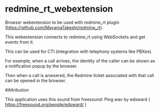 # redmine_rt_webextension
Browser webextension to be used with redmine_rt plugin (https://github.com/MayamaTakeshi/redmine_rt).

This webextension connects to redmine_rt using WebSockets and get events from it.

This can be used for CTI (integration with telephony systems like PBXes). 

For example, when a call arrives, the identity of the caller can be shown as a notification popup by the browser.

Then when a call is anwsered, the Redmine ticket associated with that call can be opened in the browser.



#Attribution

This application uses this sound from freesound:
Ping.wav by edsward ( https://freesound.org/people/edsward/ )

